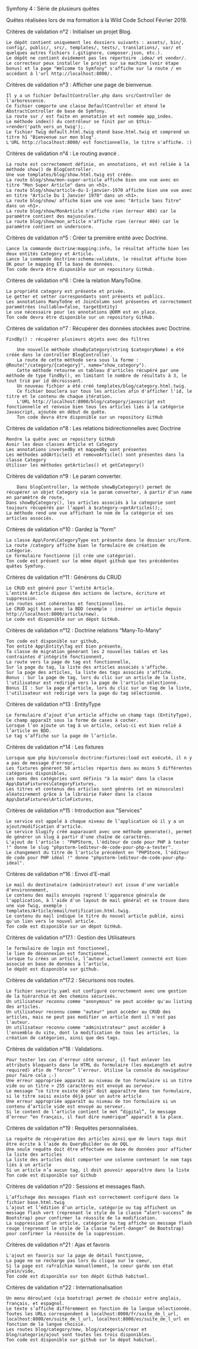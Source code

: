 Symfony 4 : Série de plusieurs quêtes


Quêtes réalisées lors de ma formation à la Wild Code School Février 2019.


Critères de validation n°2 : Initialiser un projet Blog.

    Le dépôt contient uniquement les dossiers suivants : assets/, bin/, config/, public/, src/, templates/, tests/, translations/, var/ et quelques autres fichiers (.gitignore, composer.json, etc.).
    Le dépôt ne contient évidement pas les répertoire .idea/ et vendor/.
    Le correcteur peux installer le projet sur sa machine (voir étape bonus) et la page "Welcome to Symfony" s'affiche sur la route / en accédant à l'url http://localhost:8000/.


Critères de validation n°3 : Afficher une page de bienvenue.

    Il y a un fichier DefaultController.php dans src/Controller de l'arborescence.
    Ce fichier comporte une classe DefaultController et étend le AbstractController de base de Symfony.
    La route sur / est faite en annotation et est nommée app_index.
    Le méthode index() du contrôleur se finit par un $this->render('path_vers_un_twig');.
    Le fichier Twig default.html.twig étend base.html.twig et comprend un titre h1 "Bienvenue sur mon blog".
    L'URL http://localhost:8000/ est fonctionnelle, le titre s'affiche. :)
    
    
Critères de validation n°4 : Le routing avancé .

    La route est correctement définie, en annotations, et est reliée à la méthode show() de BlogController.
    Une vue templates/blog/show.html.twig est créée.
    La route blog/show/mon-super-article affiche bien une vue avec en titre "Mon Super Article" dans un <h1>.
    La route blog/show/article-du-1-janvier-1970 affiche bien une vue avec en titre "Article Du 1 Janvier 1970" dans un <h1>.
    La route blog/show/ affiche bien une vue avec "Article Sans Titre" dans un <h1>.
    La route blog/show/MonArticle n'affiche rien (erreur 404) car le paramètre contient des majuscules.
    La route blog/show/mon_article n'affiche rien (erreur 404) car le paramètre contient un underscore.
    
    
Critères de validation n°5 : Créer ta première entité avec Doctrine.

    Lance la commande doctrine:mapping:info, le résultat affiche bien les deux entités Category et Article.
    Lance la commande doctrine:schema:validate, le résultat affiche bien OK pour le mapping ET la base de données.
    Ton code devra être disponible sur un repository GitHub.


Critères de validation n°6 : Crée la relation ManyToOne.

    La propriété category est présente et privée.
    Le getter et setter correspondants sont présents et publics.
    Les annotations ManyToOne et JoinColumn sont présentes et correctement paramétrées (nullable=false, targetEntity)
    Le use nécessaire pour les annotations @ORM est en place.
    Ton code devra être disponible sur un repository GitHub.
    
    
Critères de validation n°7 : Récupérer des données stockées avec Doctrine.
    
    FindBy() : récupérer plusieurs objets avec des filtres
    
        Une nouvelle méthode showByCategory(string $categoryName) a été créée dans le controller BlogController.
        La route de cette méthode sera sous la forme : @Route("/category/{category}", name="show_category").
        Cette méthode retourne un tableau d'articles récupéré par une méthode de type findBy(), en limitant le nombre de résultats à 3, le tout trié par id décroissant.
        Un nouveau fichier a été créé templates/blog/category.html.twig.
        Ce fichier bouclera sur tous les articles afin d'afficher l'id, le titre et le contenu de chaque itération.
        L'URL http://localhost:8000/blog/category/javascript est fonctionnelle et renvoie bien tous les articles liés à la catégorie Javascript, ajoutée en début de quête.
        Ton code devra être disponible sur un repository GitHub
    
    
Critères de validation n°8 : Les relations bidirectionnelles avec Doctrine

    Rendre la quête avec un repository GitHub
    Avoir les deux classes Article et Category
    Les annotations inversedBy et mappedBy sont présentes
    Les méthodes addArticle() et removeArticle() sont présentes dans la classe Category
    Utiliser les méthodes getArticles() et getCategory()
    
    
Critères de validation n°9 : Le param converter.

        Dans blogController, la méthode showByCategory() permet de récupérer un objet Category via le param converter, à partir d'un name en paramètre de route,
    Dans showByCategory(), les articles associés à la categorie sont toujours récupérés par l’appel à $category->getArticles();,
    La méthode rend une vue affichant le nom de la catégorie et ses articles associés.
    
    
Critères de validation n°10 : Gardez la "form"

    La classe App\Form\CategoryType est présente dans le dossier src/Form.
    La route /category affiche bien le formulaire de création de catégorie.
    Le formulaire fonctionne (il crée une catégorie).
    Ton code est présent sur le même dépot github que tes précédentes quêtes Symfony.
    

Critères de validation n°11 : Générons du CRUD

    Le CRUD est généré pour l’entité Article.
    L’entité Article dispose des actions de lecture, écriture et suppression.
    Les routes sont cohérentes et fonctionnelles.
    Le CRUD agit bien avec la BDD (exemple : insérer un article depuis http://localhost:8000/article/new).
    Le code est disponible sur un dépot GitHub.
    
    
Critères de validation n°12 : Doctrine relations “Many-To-Many”


    Ton code est disponible sur github,
    Ton entité App\Entity\Tag est bien présente,
    Ta classe de migration générant les 2 nouvelles tables et les contraintes d'intégrité fonctionnent,
    La route vers la page de tag est fonctionnelle,
    Sur la page du tag, la liste des articles associés s'affiche.
    Sur la page des articles, la liste des tags associés s'affiche.
    Bonus : Sur la page de tag, lors du clic sur un article de la liste, l'utilisateur est redirigé vers la page de l'article sélectionné.
    Bonus II : Sur la page d'article, lors du clic sur un tag de la liste, l'utilisateur est redirigé vers la page du tag sélectionné.
    

Critères de validation n°13 : EntityType


    Le formulaire d’ajout d’un article affiche un champ tags (EntityType),
    Ce champ apparaît sous la forme de cases à cocher.
    Lorsque l’on ajoute un tag à un article, celui-ci est bien relié à l’article en BDD.
    Le tag s’affiche sur la page de l’article.
    
    
Critères de validation n°14 : Les fixtures


    Lorsque que php bin/console doctrine:fixtures:load est exécuté, il n y a pas de message d'erreur,
    Les fixtures génèrent 50 articles répartis dans au moins 5 différentes catégories disponibles,
    Les noms des catégories sont définis "à la main" dans la classe App\DataFixtures\CategoryFixtures,
    Les titres et contenus des articles sont générés (et en minuscules) aléatoirement grâce à la librairie Faker dans la classe App\DataFixtures\ArticleFixtures,
  
  
Critères de validation n°15 : Introduction aux "Services"

    Le service est appelé à chaque niveau de l’application où il y a un ajout/modification d'article.
    Le service Slugify créé auparavant avec une méthode generate(), permet de générer un slug à partir d'une chaîne de caractères.
    L'ajout de l'article : "PHPStorm, l'éditeur de code pour PHP à tester !" donne le slug "phpstorm-lediteur-de-code-pour-php-a-tester".
    Le changement du titre de l'article précédent en "PHPStorm, l'éditeur de code pour PHP idéal !" donne "phpstorm-lediteur-de-code-pour-php-ideal".


Critères de validation n°16 : Envoi d'E-mail

    Le mail du destinataire (administrateur) est issue d'une variable d'environnement,
    Le contenu des mails envoyés reprend l'apparence générale de l'application, à l'aide d'un layout de mail général et se trouve dans une vue Twig, exemple : templates/Article/email/notification.html.twig.
    Le contenu du mail indique le titre du nouvel article publié, ainsi qu'un lien vers le nouvel article.
    Ton code est disponible sur un dépot GitHub.


Critères de validation n°17.1 : Gestion des Utilisateurs

    le formulaire de login est fonctionnel,
    le lien de déconnexion est fonctionnel,
    lorsque tu crées un article, l’auteur actuellement connecté est bien associé en base de données à l’article,
    le dépôt est disponible sur github.

Critères de validation n°17.2 : Sécurisons nos routes.


    Le fichier security.yaml est configuré correctement avec une gestion de la hiérarchie et des chemins sécurisés.
    Un utilisateur reconnu comme "anonymous" ne peut accéder qu'au listing des articles.
    Un utilisateur reconnu comme "auteur" peut accéder au CRUD des articles, mais ne peut pas modifier un article dont il n'est pas l'auteur.
    Un utilisateur reconnu comme "administrateur" peut accéder à l'ensemble du site, dont la modification de tous les articles, la création de catégories, ainsi que des tags.


Critères de validation n°18 : Validations.


    Pour tester les cas d’erreur côté serveur, il faut enlever les attributs bloquants dans le HTML du formulaire (les maxLength et autre required) afin de “forcer” l’erreur. Utilise la console du navigateur pour faire cela ;-)
    Une erreur appropriée apparaît au niveau de ton formulaire si un titre vide ou un titre > 255 caractères est envoyé au serveur.
    Le message “ce titre existe déjà” doit apparaître dans ton formulaire, si le titre saisi existe déjà pour un autre article
    Une erreur appropriée apparaît au niveau de ton formulaire si un contenu d’article vide est envoyé au serveur.
    Si le content de l’article contient le mot “digital”, le message d’erreur “en français, il faut dire numérique” apparaît à la place.

Critères de validation n°19 : Requêtes personnalisées.


    La requête de récupération des articles ainsi que de leurs tags doit être écrite à l’aide du QueryBuilder ou de DQL
    Une seule requête doit être effectuée en base de données pour afficher la liste des articles
    La liste des articles doit comporter une colonne contenant le nom tags liés à un article
    Si un article n’a aucun tag, il doit pouvoir apparaître dans la liste
    Ton code est disponible sur Github

Critères de validation n°20 : Sessions et messages flash.


    L’affichage des messages flash est correctement configuré dans le fichier base.html.twig
    L’ajout et l’édition d’un article, catégorie ou tag affichent un message flash vert (reprenant le style de la classe “alert-success” de Bootstrap) pour confirmer la réussite de la modification.
    La suppression d’un article, catégorie ou tag affiche un message flash rouge (reprenant le style de la classe “alert-danger” de Bootstrap) pour confirmer la réussite de la suppression.


Critères de validation n°21 : Ajax et favoris


    L'ajout en favoris sur la page de détail fonctionne,
    La page ne se recharge pas lors du clique sur le coeur,
    Si la page est rafraîchie manuellement, le coeur garde son état plein/vide,
    Ton code est disponible sur ton dépôt Github habituel.


Critères de validation n°22 : Internationalisation


    Un menu déroulant (via bootstrap) permet de choisir entre anglais, français, et espagnol.
    Le texte s’affiche différemment en fonction de la langue sélectionnée.
    Toutes les URLs correspondent à localhost:8000/fr/suite_de_l_url, localhost:8000/en/suite_de_l_url, localhost:8000/es/suite_de_l_url en fonction de la langue choisie.
    Les routes blog/category/new, blog/categoria/crear et blog/categorie/ajout sont toutes les trois disponibles.
    Ton code est disponible sur github sur le dépot habituel.


















